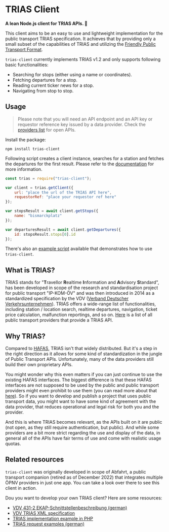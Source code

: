 # TRIAS Client

**A lean Node.js client for TRIAS APIs. 🚀**

This client aims to be an easy to use and lightweight implementation for the public transport TRIAS specification. It achieves that by providing only a small subset of the capabilities of TRIAS and utilizing the [Friendly Public Transport Format](https://github.com/public-transport/friendly-public-transport-format).

`trias-client` currently implements TRIAS v1.2 and only supports following basic functionalities:
- Searching for stops (either using a name or coordinates).
- Fetching departures for a stop.
- Reading current ticker news for a stop.
- Navigating from stop to stop.

## Usage

> Please note that you will need an API endpoint and an API key or requestor reference key issued by a data provider. Check the [providers list](docs/PROVIDERS.md) for open APIs.

Install the package:

```shell
npm install trias-client
```

Following script creates a client instance, searches for a station and fetches the departures for the first result. Please refer to the [documentation](docs/README.md) for more information.

```javascript
const trias = require("trias-client");

var client = trias.getClient({
    url: "place the url of the TRIAS API here",
    requestorRef: "place your requestor ref here"
});

var stopsResult = await client.getStops({
    name: "bismarckplatz"
});

var departuresResult = await client.getDepartures({
    id: stopsResult.stops[0].id
});
```

There's also an [example script](docs/example.ts) available that demonstrates how to use `trias-client`.

## What is TRIAS?

TRIAS stands for "**T**ravellor **R**ealtime **I**nformation and **A**dvisory **S**tandard", has been developed in scope of the research and standardisation project for public transport "IP-KOM-ÖV" and was then introduced in 2014 as a standardized specification by the VDV ([Verband Deutscher Verkehrsunternehmen](https://de.wikipedia.org/wiki/Verband_Deutscher_Verkehrsunternehmen)). TRIAS offers a wide-range list of functionalities, including station / location search, realtime departures, navigation, ticket price calculation, malfunction reportings, and so on. [Here](docs/PROVIDERS.md) is a list of all public transport providers that provide a TRIAS API.

## Why TRIAS?

Compared to [HAFAS](https://github.com/public-transport/hafas-client), TRIAS isn't that widely distributed. But it's a step in the right direction as it allows for some kind of standardization in the jungle of Public Transport APIs. Unfortunately, many of the data providers still build their own proprietary APIs.

You might wonder why this even matters if you can just continue to use the existing HAFAS interfaces. The biggest difference is that these HAFAS interfaces are not supposed to be used by the public and public transport providers might even prohibit to use them (you can read more about that [here](https://github.com/public-transport/transport.rest/issues/4)). So if you want to develop and publish a project that uses public transport data, you might want to have some kind of agreement with the data provider, that reduces operational and legal risk for both you and the provider.

And this is where TRIAS becomes relevant, as the APIs built on it are public (not open, as they still require authentication, but public). And while some providers are a bit more strict regarding the use and display of the data, in general all of the APIs have fair terms of use and come with realistic usage quotas.

## Related resources

`trias-client` was originally developed in scope of Abfahrt, a public transport companion (retired as of December 2022) that integrates multiple ÖPNV providers in just one app. You can take a look over there to see this client in action.

Dou you want to develop your own TRIAS client? Here are some resources:
- [VDV 431-2 EKAP-Schnittstellenbeschreibung (german)](https://www.vdv.de/ip-kom-oev.aspx)
- [VDV TRIAS XML specification](https://github.com/VDVde/TRIAS)
- [TRIAS implementation example in PHP](https://www.vrn.de/opendata/node/118)
- [TRIAS request examples (german)](https://www.verbundlinie.at/fahrplan/rund-um-den-fahrplan/link-zum-fahrplan)
